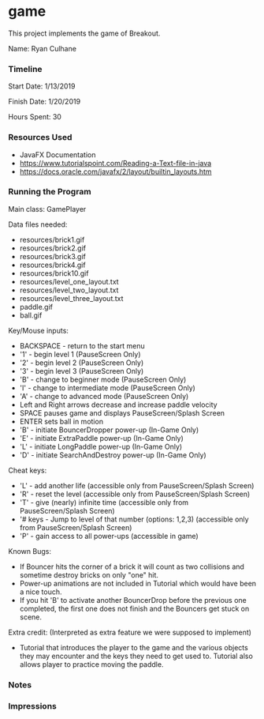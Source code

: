 game
====

This project implements the game of Breakout.

Name: Ryan Culhane

### Timeline

Start Date: 1/13/2019

Finish Date: 1/20/2019

Hours Spent: 30

### Resources Used
* JavaFX Documentation
* https://www.tutorialspoint.com/Reading-a-Text-file-in-java
* https://docs.oracle.com/javafx/2/layout/builtin_layouts.htm

### Running the Program

Main class: GamePlayer

Data files needed: 
* resources/brick1.gif
* resources/brick2.gif
* resources/brick3.gif
* resources/brick4.gif
* resources/brick10.gif
* resources/level_one_layout.txt
* resources/level_two_layout.txt
* resources/level_three_layout.txt
* paddle.gif
* ball.gif

Key/Mouse inputs:
* BACKSPACE - return to the start menu
* '1' - begin level 1 (PauseScreen Only)
* '2' - begin level 2 (PauseScreen Only)
* '3' - begin level 3 (PauseScreen Only)
* 'B' - change to beginner mode (PauseScreen Only)
* 'I' - change to intermediate mode (PauseScreen Only)
* 'A' - change to advanced mode (PauseScreen Only)
* Left and Right arrows decrease and increase paddle velocity
* SPACE pauses game and displays PauseScreen/Splash Screen
* ENTER sets ball in motion
* 'B' - initiate BouncerDropper power-up (In-Game Only)
* 'E' - initiate ExtraPaddle power-up (In-Game Only)
* 'L' - initiate LongPaddle power-up (In-Game Only)
* 'D' - initiate SearchAndDestroy power-up (In-Game Only)


Cheat keys:
* 'L' - add another life (accessible only from PauseScreen/Splash Screen)
* 'R' - reset the level (accessible only from PauseScreen/Splash Screen)
* 'T' - give (nearly) infinite time (accessible only from PauseScreen/Splash Screen)
* '# keys - Jump to level of that number (options: 1,2,3) (accessible only from PauseScreen/Splash Screen)
* 'P' - gain access to all power-ups (accessible in game)

Known Bugs:
* If Bouncer hits the corner of a brick it will count as two collisions
and sometime destroy bricks on only "one" hit.
* Power-up animations are not included in Tutorial which would have been a 
nice touch.
* If you hit 'B' to activate another BouncerDrop before the previous one
completed, the first one does not finish and the Bouncers get stuck on scene.


Extra credit: (Interpreted as extra feature we were supposed to implement)
* Tutorial that introduces the player to the game and the various objects
they may encounter and the keys they need to get used to.  Tutorial also allows
player to practice moving the paddle.


### Notes


### Impressions

